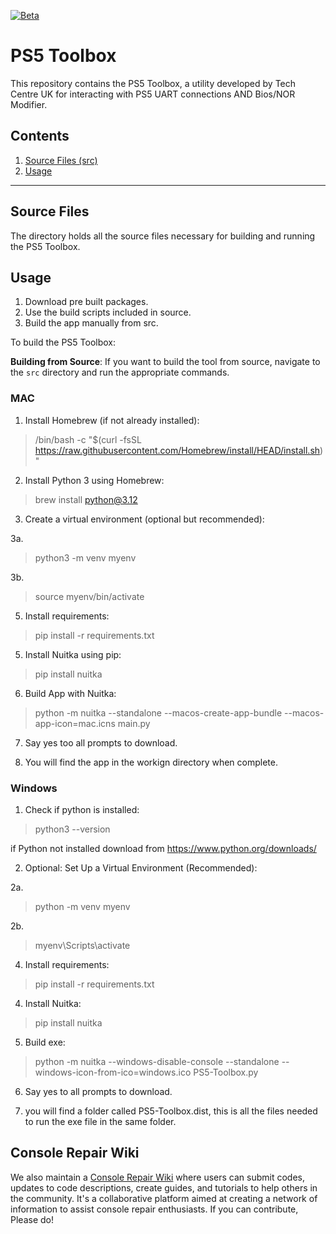 [![Beta](https://img.shields.io/badge/Status-Beta-yellow)](https://github.com/FullSnackWebDevClayton/PS5-UART-TOOL)

# PS5 Toolbox

This repository contains the PS5 Toolbox, a utility developed by Tech Centre UK for interacting with PS5 UART connections AND Bios/NOR Modifier.

## Contents

1. [Source Files (src)](#source-files)
2. [Usage](#usage)

---

## Source Files

The directory holds all the source files necessary for building and running the PS5 Toolbox.

## Usage

1. Download pre built packages.
2. Use the build scripts included in source.
3. Build the app manually from src.

To build the PS5 Toolbox:

**Building from Source**: If you want to build the tool from source, navigate to the `src` directory and run the appropriate commands.

### MAC

1. Install Homebrew (if not already installed):
> /bin/bash -c "$(curl -fsSL https://raw.githubusercontent.com/Homebrew/install/HEAD/install.sh)"

2. Install Python 3 using Homebrew:
> brew install python@3.12

3. Create a virtual environment (optional but recommended):
   
3a. 
> python3 -m venv myenv

3b. 
> source myenv/bin/activate

5. Install requirements:
> pip install -r requirements.txt

5. Install Nuitka using pip:
> pip install nuitka

6. Build App with Nuitka:
> python -m nuitka --standalone --macos-create-app-bundle --macos-app-icon=mac.icns main.py

7. Say yes too all prompts to download.

8. You will find the app in the workign directory when complete.

### Windows

1. Check if python is installed:
> python3 --version

if Python not installed download from https://www.python.org/downloads/

2. Optional: Set Up a Virtual Environment (Recommended):

2a. 
> python -m venv myenv

2b. 
> myenv\Scripts\activate

4. Install requirements:
> pip install -r requirements.txt

4. Install Nuitka:
> pip install nuitka

5. Build exe:
> python -m nuitka --windows-disable-console --standalone --windows-icon-from-ico=windows.ico PS5-Toolbox.py

6. Say yes to all prompts to download.

7. you will find a folder called PS5-Toolbox.dist, this is all the files needed to run the exe file in the same folder.


## Console Repair Wiki

We also maintain a [Console Repair Wiki](http://www.consolerepair.wiki/) where users can submit codes, updates to code descriptions, create guides, and tutorials to help others in the community. It's a collaborative platform aimed at creating a network of information to assist console repair enthusiasts. If you can contribute, Please do!
